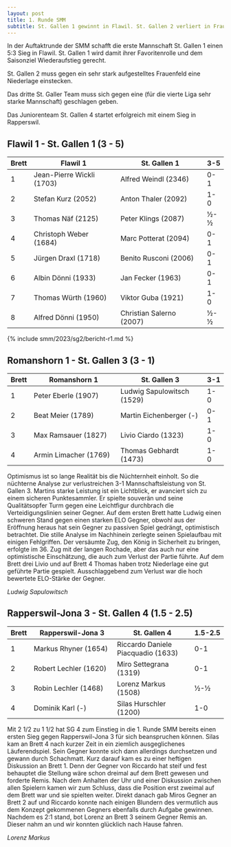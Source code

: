 ```yaml
---
layout: post
title: 1. Runde SMM
subtitle: St. Gallen 1 gewinnt in Flawil. St. Gallen 2 verliert in Frauenfeld. St. Gallen 3 verliert in Romanshorn. St. Gallen 4 gewinnt in Rapperswil.
---
```


In der Auftaktrunde der SMM schafft die erste Mannschaft St. Gallen 1 einen 5:3 Sieg in Flawil. St. Gallen 1 wird damit
ihrer Favoritenrolle und dem Saisonziel Wiederaufstieg gerecht.

St. Gallen 2 muss gegen ein sehr stark aufgestelltes Frauenfeld eine Niederlage einstecken.

Das dritte St. Galler Team muss sich gegen eine (für die vierte Liga sehr starke Mannschaft) geschlagen geben.

Das Juniorenteam St. Gallen 4 startet erfolgreich mit einem Sieg in Rapperswil.

## Flawil 1 - St. Gallen 1 (3 - 5)

| Brett | Flawil 1                  | St. Gallen 1             | 3-5 |
|-------|---------------------------|--------------------------|-----|
| 1     | Jean-Pierre Wickli (1703) | Alfred Weindl (2346)     | 0-1 |
| 2     | Stefan Kurz (2052)        | Anton Thaler (2092)      | 1-0 |
| 3     | Thomas Näf (2125)         | Peter Klings (2087)      | ½-½ |
| 4     | Christoph Weber (1684)    | Marc Potterat (2094)     | 0-1 |
| 5     | Jürgen Draxl (1718)       | Benito Rusconi (2006)    | 0-1 |
| 6     | Albin Dönni (1933)        | Jan Fecker (1963)        | 0-1 |
| 7     | Thomas Würth (1960)       | Viktor Guba (1921)       | 1-0 |
| 8     | Alfred Dönni (1950)       | Christian Salerno (2007) | ½-½ |

{% include smm/2023/sg2/bericht-r1.md %}

## Romanshorn 1 - St. Gallen 3 (3 - 1)

| Brett | Romanshorn 1          | St. Gallen 3               | 3-1 |
|-------|-----------------------|----------------------------|-----|
| 1     | Peter Eberle (1907)   | Ludwig Sapulowitsch (1529) | 1-0 |
| 2     | Beat Meier (1789)     | Martin Eichenberger (-)    | 0-1 |
| 3     | Max Ramsauer (1827)   | Livio Ciardo (1323)        | 1-0 |
| 4     | Armin Limacher (1769) | Thomas Gebhardt (1473)     | 1-0 |

Optimismus ist so lange Realität bis die Nüchternheit einholt. So die nüchterne Analyse zur verlustreichen 3-1
Mannschaftsleistung von St. Gallen 3. Martins starke Leistung ist ein Lichtblick, er avanciert sich zu einem sicheren
Punktesammler. Er spielte souverän und seine Qualitätsopfer Turm gegen eine Leichtfigur durchbrach die
Verteidigungslinien seiner Gegner. Auf dem ersten Brett hatte Ludwig einen schweren Stand gegen einen starken ELO
Gegner, obwohl aus der Eröffnung heraus hat sein Gegner zu passiven Spiel gedrängt, optimistisch betrachtet. Die stille
Analyse im Nachhinein zerlegte seinen Spielaufbau mit einigen Fehlgriffen. Der versäumte Zug, den König in Sicherheit zu
bringen, erfolgte im 36. Zug mit der langen Rochade, aber das auch nur eine optimistische Einschätzung, die auch zum
Verlust der Partie führte. Auf dem Brett drei Livio und auf Brett 4 Thomas haben trotz Niederlage eine gut geführte
Partie gespielt. Ausschlaggebend zum Verlust war die hoch bewertete ELO-Stärke der Gegner.

_Ludwig Sapulowitsch_

## Rapperswil-Jona 3 - St. Gallen 4 (1.5 - 2.5)

| Brett | Rapperswil-Jona 3     | St. Gallen 4                       | 1.5-2.5 |
|-------|-----------------------|------------------------------------|---------|
| 1     | Markus Rhyner (1654)  | Riccardo Daniele Piacquadio (1633) | 0-1     |
| 2     | Robert Lechler (1620) | Miro Settegrana (1319)             | 0-1     |
| 3     | Robin Lechler (1468)  | Lorenz Markus (1508)               | ½-½     |
| 4     | Dominik Karl (-)      | Silas Hurschler (1200)             | 1-0     |

Mit 2 1/2 zu 1 1/2 hat SG 4 zum Einstieg in die 1. Runde SMM bereits einen ersten Sieg gegen Rapperswil-Jona 3 für sich beanspruchen können. Silas kam an Brett 4 nach kurzer Zeit in ein ziemlich ausgeglichenes Läuferendspiel. Sein Gegner konnte sich dann allerdings durchsetzen und gewann durch Schachmatt. Kurz darauf kam es zu einer heftigen Diskussion an Brett 1. Denn der Gegner von Riccardo hat steif und fest behauptet die Stellung wäre schon dreimal auf dem Brett gewesen und forderte Remis. Nach dem Anhalten der Uhr und einer Diskussion zwischen allen Spielern kamen wir zum Schluss, dass die Position erst zweimal auf dem Brett war und sie spielten weiter. Direkt danach gab Miros Gegner an Brett 2 auf und Riccardo konnte nach einigen Blundern des vermutlich aus dem Konzept gekommenen Gegners ebenfalls durch Aufgabe gewinnen. Nachdem es 2:1 stand, bot Lorenz an Brett 3 seinem Gegner Remis an. Dieser nahm an und wir konnten glücklich nach Hause fahren.

_Lorenz Markus_

<style>
table th:nth-of-type(2) {
    width: 40%;
}
table th:nth-of-type(3) {
    width: 40%;
}
table th {
    white-space: nowrap;
}
</style>
